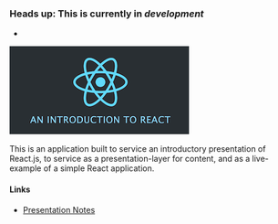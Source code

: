 ### Heads up: This is currently in *development*
-

<img src="src/app/assets/react_hero.png" alt="An Introduction to React" />

This is an application built to service an introductory presentation of React.js, to service as a presentation-layer for content, and as a live-example of a simple React application. 

#### Links
- [Presentation Notes](https://github.com/JesseNoseworthy/react_presentation/issues/1)
